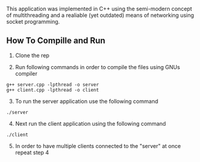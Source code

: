 This application was implemented in C++ using the semi-modern concept of multithreading and a realiable (yet outdated) means of  networking using socket programming.

## How To Compille and Run

1. Clone the rep

2. Run following commands in order to compile the files using GNUs compiler
```
g++ server.cpp -lpthread -o server
g++ client.cpp -lpthread -o client
```

3. To run the server application use the following command
```
./server
```

4. Next run the client application using the following command
```
./client
```
5. In order to have multiple clients connected to the "server" at once repeat step 4
